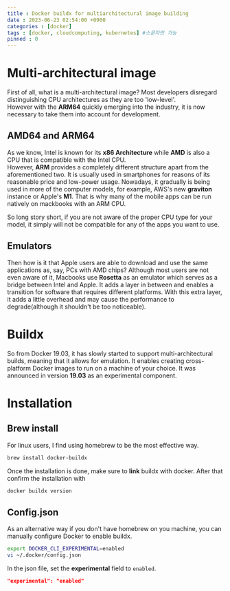 ```yaml
---
title : Docker buildx for multiarchitectural image building
date : 2023-06-23 02:54:00 +0900
categories : [docker]
tags : [docker, cloudcomputing, kubernetes] #소문자만 가능
pinned : 0
---
```

# Multi-architectural image
First of all, what is a multi-architectural image?
Most developers disregard distinguishing CPU architectures as they are too 'low-level'.  
However with the <b>ARM64</b> quickly emerging into the industry, it is now necessary to take them into account for development.

## AMD64 and ARM64
As we know, Intel is known for its <b>x86 Architecture</b> while <b>AMD</b> is also a CPU that is compatible with the Intel CPU.  
However, <b>ARM</b> provides a completely different structure apart from the aforementioned two. It is usually used in smartphones for reasons of its reasonable price and low-power usage. Nowadays, it gradually is being used in more of the computer models, for example, AWS's new <b>graviton</b> instance or Apple's <b>M1</b>. That is why many of the mobile apps can be run natively on mackbooks with an ARM CPU.

So long story short, if you are not aware of the proper CPU type for your model, it simply will not be compatible for any of the apps you want to use.

## Emulators
Then how is it that Apple users are able to download and use the same applications as, say, PCs with AMD chips? Although most users are not even aware of it, Macbooks use <b>Rosetta</b> as an emulator which serves as a bridge between Intel and Apple. It adds a layer in between and enables a transition for software that requires different platforms.
With this extra layer, it adds a little overhead and may cause the performance to degrade(although it shouldn't be too noticeable).

# Buildx
So from Docker 19.03, it has slowly started to support multi-architectural builds, meaning that it allows for emulation. It enables creating cross-platform Docker images to run on a machine of your choice. It was announced in version <b>19.03</b> as an experimental component.

# Installation
## Brew install
For linux users, I find using homebrew to be the most effective way.

```bash
brew install docker-buildx
```

Once the installation is done, make sure to <b>link</b> buildx with docker.
After that confirm the installation with

```bash
docker buildx version
```

## Config.json
As an alternative way if you don't have homebrew on you machine, you can manually configure Docker to enable buildx.
```bash
export DOCKER_CLI_EXPERIMENTAL=enabled
vi ~/.docker/config.json 
```

In the json file, set the <b>experimental</b> field to `enabled`.

```json
"experimental": "enabled"
```